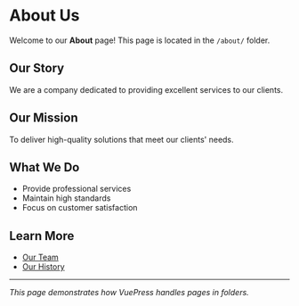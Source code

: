 # About Us

Welcome to our **About** page! This page is located in the `/about/` folder.

## Our Story

We are a company dedicated to providing excellent services to our clients.

## Our Mission

To deliver high-quality solutions that meet our clients' needs.

## What We Do

- Provide professional services
- Maintain high standards
- Focus on customer satisfaction

## Learn More

- [Our Team](/about/team/)
- [Our History](/about/history/)

---

*This page demonstrates how VuePress handles pages in folders.*
